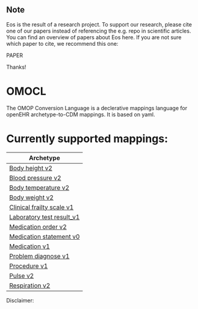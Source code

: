 Note
------

Eos is the result of a research project. To support our research, please cite one of our papers instead of referencing
the e.g. repo in scientific articles. You can find an overview of papers about Eos here. If you are not sure which paper
to cite, we recommend this one:

PAPER

Thanks!
# OMOCL
The OMOP Conversion Language is a declerative mappings language for openEHR archetype-to-CDM mappings. It is based on yaml. 


# Currently supported mappings:

| Archetype                                                                       | 
|---------------------------------------------------------------------------------|
| [Body height v2](https://ckm.openehr.org/ckm/archetypes/1013.1.3210)            | 
| [Blood pressure v2](https://ckm.openehr.org/ckm/archetypes/1013.1.3574)         | 
| [Body temperature v2](https://ckm.openehr.org/ckm/archetypes/1013.1.2796)       | 
| [Body weight v2](https://ckm.openehr.org/ckm/archetypes/1013.1.2960)            |
| [Clinical frailty scale v1](https://ckm.openehr.org/ckm/archetypes/1013.1.4691) | 
| [Laboratory test result_v1](https://ckm.openehr.org/ckm/archetypes/1013.1.2191) | 
| [Medication order v2](https://ckm.highmed.org/ckm/archetypes/1246.145.1048)     | 
| [Medication statement v0](https://ckm.openehr.org/ckm/archetypes/1013.1.4949)   |
| [Medication v1](https://ckm.openehr.org/ckm/archetypes/1013.1.123)              |
| [Problem diagnose v1](https://ckm.openehr.org/ckm/archetypes/1013.1.169)        |
| [Procedure v1](https://ckm.openehr.org/ckm/archetypes/1013.1.204)               |
| [Pulse v2](https://ckm.highmed.org/ckm/templates/1246.169.1037)                 | 
| [Respiration v2](https://ckm.openehr.org/ckm/archetypes/1013.1.4218)            | 

Disclaimer:
